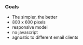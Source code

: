 ### Goals
* The simpler, the better
* 800 x 600 pixels
* responsive model
* no javascript
* agnostic to different email clients 